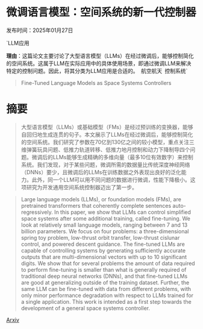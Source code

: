# 微调语言模型：空间系统的新一代控制器

发布时间：2025年01月27日

`LLM应用

**理由**：这篇论文主要讨论了大型语言模型（LLMs）在经过微调后，能够控制简化的空间系统。这属于LLM在实际应用中的具体使用场景，即通过微调LLM来解决特定的控制问题。因此，将其分类为LLM应用是合适的。` `航空航天` `控制系统`

> Fine-Tuned Language Models as Space Systems Controllers

# 摘要

> 大型语言模型（LLMs）或基础模型（FMs）是经过预训练的变换器，能够自回归地生成连贯的句子。本文展示了LLMs在经过微调后，能够控制简化的空间系统。我们研究了参数在70亿到130亿之间的较小模型，重点关注三维弹簧玩具问题、低推力轨道转移、低推力地月控制和动力下降制导四个问题。微调后的LLMs能够生成精确的多维向量（最多10位有效数字）来控制系统。我们发现，对于某些问题，微调所需的数据量比传统深度神经网络（DNNs）要少，且微调后的LLMs在训练数据之外表现出良好的泛化能力。此外，同一个LLM可以用不同问题的数据进行微调，性能下降极小。这项研究为开发通用空间系统控制器迈出了第一步。

> Large language models (LLMs), or foundation models (FMs), are pretrained transformers that coherently complete sentences auto-regressively. In this paper, we show that LLMs can control simplified space systems after some additional training, called fine-tuning. We look at relatively small language models, ranging between 7 and 13 billion parameters. We focus on four problems: a three-dimensional spring toy problem, low-thrust orbit transfer, low-thrust cislunar control, and powered descent guidance. The fine-tuned LLMs are capable of controlling systems by generating sufficiently accurate outputs that are multi-dimensional vectors with up to 10 significant digits. We show that for several problems the amount of data required to perform fine-tuning is smaller than what is generally required of traditional deep neural networks (DNNs), and that fine-tuned LLMs are good at generalizing outside of the training dataset. Further, the same LLM can be fine-tuned with data from different problems, with only minor performance degradation with respect to LLMs trained for a single application. This work is intended as a first step towards the development of a general space systems controller.

[Arxiv](https://arxiv.org/abs/2501.16588)